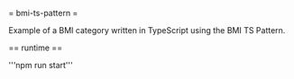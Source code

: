 = bmi-ts-pattern =

Example of a BMI category written in TypeScript using the BMI TS Pattern.

== runtime ==

'''npm run start'''